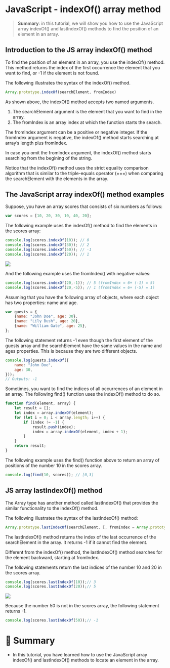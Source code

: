 # JavaScript - indexOf() array method

> __Summary__: in this tutorial, we will show you how to use the JavaScript array indexOf() and lastIndexOf() methods to find the position of an element in an array.

## Introduction to the JS array indexOf() method

To find the position of an element in an array, you use the indexOf() method. This method returns the index of the first occurrence the element that you want to find, or -1 if the element is not found.

The following illustrates the syntax of the indexOf() method.

```js
Array.prototype.indexOf(searchElement, fromIndex)
```

As shown above, the indexOf() method accepts two named arguments.

1. The searchElement argument is the element that you want to find in the array.
2. The fromIndex is an array index at which the function starts the search.

The fromIndex argument can be a positive or negative integer. If the fromIndex argument is negative, the indexOf() method starts searching at array’s length plus fromIndex.

In case you omit the fromIndex argument, the indexOf() method starts searching from the begining of the string.

Notice that the indexOf() method uses the strict equality comparison algorithm that is similar to the triple-equals operator (===) when comparing the searchElement with the elements in the array.

## The JavaScript array indexOf() method examples

Suppose, you have an array scores that consists of six numbers as follows:

```js
var scores = [10, 20, 30, 10, 40, 20];
```

The following example uses the indexOf() method to find the elements in the scores array:

```js
console.log(scores.indexOf(10)); // 0
console.log(scores.indexOf(30)); // 2
console.log(scores.indexOf(50)); // -1
console.log(scores.indexOf(20)); // 1
```

<img src="https://www.javascripttutorial.net/wp-content/uploads/2016/08/JavaScript-Array-Find-indexOf-Method-Example.png">

And the following example uses the fromIndex() with negative values:

```js
console.log(scores.indexOf(20,-1)); // 5 (fromIndex = 6+ (-1) = 5)
console.log(scores.indexOf(20,-5)); // 1 (fromIndex = 6+ (-5) = 1)
```

Assuming that you have the following array of objects, where each object has two properties: name and age.

```js
var guests = {
    {name: "John Doe", age: 30},
    {name: "Lily Bush", age: 20},
    {name: "William Gate", age: 25},
};
```

The following statement returns -1 even though the first element of the guests array and the searchElement have the same values in the name and ages properties. This is because they are two different objects.

```js
console.log(guests.indexOf({
    name: "John Doe",
    age: 30,
}));
// Outputs: -1
```

Sometimes, you want to find the indices of all occurrences of an element in an array. The following find() function uses the indexOf() method to do so.

```js
function find(element, array) {
    let result = [];
    let index = array.indexOf(element);
    for (let i = 0; i < array.length; i++) {
        if (index != -1) {
            result.push(index);
            index = array.indexOf(element, index + 1);
        }
    }
    return result;
}
```

The following example uses the find() function above to return an array of positions of the number 10 in the scores array.

```js
console.log(find(10, scores)); // [0,3]
```

## JS array lastIndexOf() method

The Array type has another method called lastIndexOf() that provides the similar functionality to the indexOf() method.

The following illustrates the syntax of the lastIndexOf() method:

```js
Array.prototype.lastIndexOf(searchElement, [, fromIndex = Array.prototype.length - 1]);
```

The lastIndexOf() method returns the index of the last occurrence of the searchElement in the array. It returns -1 if it cannot find the element.

Different from the indexOf() method, the lastIndexOf() method searches for the element backward, starting at fromIndex.

The following statements return the last indices of the number 10 and 20 in the scores array.

```js
console.log(scores.lastIndexOf(10));// 3
console.log(scores.lastIndexOf(20));// 5
```

<img src="https://www.javascripttutorial.net/wp-content/uploads/2016/08/JavaScript-Array-Find-lastIndexOf-Method-Example.png">

Because the number 50 is not in the scores array, the following statement returns -1.

```js
console.log(scores.lastIndexOf(50));// -1
```

# :memo: Summary

- In this tutorial, you have learned how to use the JavaScript array indexOf() and lastIndexOf() methods to locate an element in the array.
